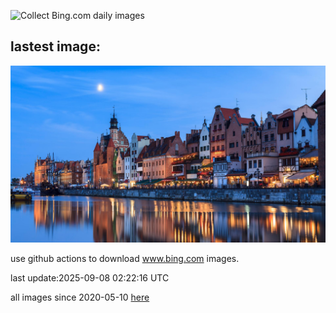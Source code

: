 ![Collect Bing.com daily images](https://github.com/counter2015/bing-daily-images/workflows/Collect%20Bing.com%20daily%20images/badge.svg)
## lastest image:
![](images/img.jpg)

use github actions to download www.bing.com images.

last update:2025-09-08 02:22:16 UTC

all images since 2020-05-10 [here](https://github.com/counter2015/bing-daily-images/tree/master/images) 
